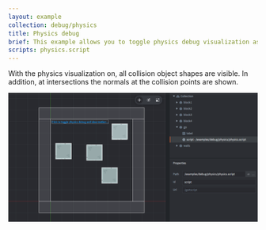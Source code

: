 ```yaml
---
layout: example
collection: debug/physics
title: Physics debug
brief: This example allows you to toggle physics debug visualization as well as changing the time step so the simulation runs at one tenth of the speed.
scripts: physics.script
---
```


With the physics visualization on, all collision object shapes are visible. In addition, at intersections the normals at the collision points are shown.

![physics debug](physics.png)